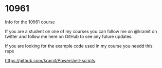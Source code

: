 # 10961
Info for the 10961 course

If you are a student on one of my courses you can follow me on @kramit on twitter and follow me here on GitHub to see any future updates.

If you are looking for the example code used in my course you needd this repo

https://github.com/kramit/Powershell-scripts

